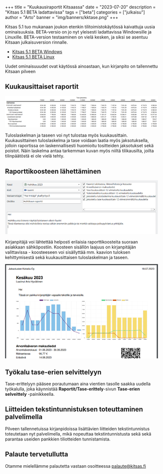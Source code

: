 +++
title = "Kuukausiraportit Kitsaassa"
date = "2023-07-20"
description = "Kitsas 5.1 BETA ladattavissa"
tags = ["beta"]
categories = ["julkaisu"]
author = "Arto"
banner = "img/banners/kktase.png"
+++

Kitsas 5.1 tuo mukanaan joukon etenkin tilitoimistokäytössä kaivattuja uusia ominaisuuksia. BETA-versio on jo nyt yleisesti ladattavissa Windowsille ja Linuxille. BETA-version testaaminen on vielä kesken, ja siksi se asentuu Kitsaan julkaisuversion rinnalle.

- [Kitsas 5.1 BETA Windows](https://github.com/artoh/kitupiikki/releases/download/v5.1-beta/kitsas-5.1-beta-asennus.exe)
- [Kitsas 5.1 BETA Linux](https://github.com/artoh/kitupiikki/releases/download/v5.1-beta/Kitsas-5.1-beta-x86_64.AppImage)

Uudet ominaisuuudet ovat käytössä ainoastaan, kun kirjanpito on tallennettu Kitsaan pilveen

## Kuukausittaiset raportit

<img src="/img/fi/raportit/kausitase.png" class="img-responsive"/>

Tuloslaskelman ja taseen voi nyt tulostaa myös kuukausittain.
Kuukausittainen tuloslaskelma ja tase voidaan laatia myös jaksotuksella, jolloin raportissa on laskennallisesti huomioitu tositteiden jaksotukset sekä poistot. Näin laskelma antaa tarkemman kuvan myös niiltä tilikausilta, joilta tilinpäätöstä ei ole vielä tehty.

## Raporttikoosteen lähettäminen

<img src="/img/screenshots/raporttikooste.png" class="img-responsive"/>

Kirjanpitäjä voi lähtettää helposti erilaisia raporttikoosteita suoraan asiakkaan sähköpostiin. Koosteen sisällön laajuus on kirjanpitäjän valittavissa - koosteeseen voi sisällyttää mm. kaavion tuloksen kehittymisestä sekä kuukausittaisen tuloslaskelman ja taseen.

<img src="/img/fi/raportit/koostemalli.png" class="img-responsive"/>

## Työkalu tase-erien selvittelyyn

Tase-erittelyyn pääsee porautumaan aina vientien tasolle saakka uudella työkalulla, joka käynnistää **Raportit/Tase-erittely**-sivun **Tase-erien selveittely** -painikkeella.

## Liitteiden tekstintunnistuksen toteuttaminen palvelimella

Pilveen tallennetuissa kirjanpidoissa lisättävien liitteiden tekstintunnistus toteutetaan nyt palvelimella, mikä nopeuttaa tekstintunnistusta sekä sekä parantaa useiden pankkien tiliotteiden tunnistamista.

## Palaute tervetullutta

Otamme mielellämme palautetta vastaan osoitteessa palaute@kitsas.fi
